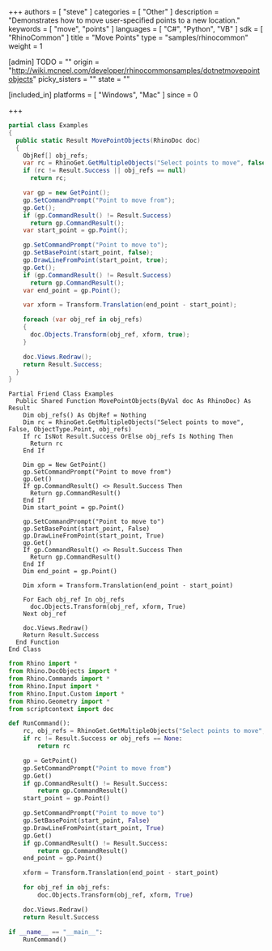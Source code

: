 +++
authors = [ "steve" ]
categories = [ "Other" ]
description = "Demonstrates how to move user-specified points to a new location."
keywords = [ "move", "points" ]
languages = [ "C#", "Python", "VB" ]
sdk = [ "RhinoCommon" ]
title = "Move Points"
type = "samples/rhinocommon"
weight = 1

[admin]
TODO = ""
origin = "http://wiki.mcneel.com/developer/rhinocommonsamples/dotnetmovepointobjects"
picky_sisters = ""
state = ""

[included_in]
platforms = [ "Windows", "Mac" ]
since = 0

+++

<div class="codetab-content" id="cs">

```cs
partial class Examples
{
  public static Result MovePointObjects(RhinoDoc doc)
  {
    ObjRef[] obj_refs;
    var rc = RhinoGet.GetMultipleObjects("Select points to move", false, ObjectType.Point, out obj_refs);
    if (rc != Result.Success || obj_refs == null)
      return rc;

    var gp = new GetPoint();
    gp.SetCommandPrompt("Point to move from");
    gp.Get();
    if (gp.CommandResult() != Result.Success)
      return gp.CommandResult();
    var start_point = gp.Point();

    gp.SetCommandPrompt("Point to move to");
    gp.SetBasePoint(start_point, false);
    gp.DrawLineFromPoint(start_point, true);
    gp.Get();
    if (gp.CommandResult() != Result.Success)
      return gp.CommandResult();
    var end_point = gp.Point();

    var xform = Transform.Translation(end_point - start_point);

    foreach (var obj_ref in obj_refs)
    {
      doc.Objects.Transform(obj_ref, xform, true);
    }

    doc.Views.Redraw();
    return Result.Success;
  }
}
```

</div>


<div class="codetab-content" id="vb">

```vbnet
Partial Friend Class Examples
  Public Shared Function MovePointObjects(ByVal doc As RhinoDoc) As Result
	Dim obj_refs() As ObjRef = Nothing
	Dim rc = RhinoGet.GetMultipleObjects("Select points to move", False, ObjectType.Point, obj_refs)
	If rc IsNot Result.Success OrElse obj_refs Is Nothing Then
	  Return rc
	End If

	Dim gp = New GetPoint()
	gp.SetCommandPrompt("Point to move from")
	gp.Get()
	If gp.CommandResult() <> Result.Success Then
	  Return gp.CommandResult()
	End If
	Dim start_point = gp.Point()

	gp.SetCommandPrompt("Point to move to")
	gp.SetBasePoint(start_point, False)
	gp.DrawLineFromPoint(start_point, True)
	gp.Get()
	If gp.CommandResult() <> Result.Success Then
	  Return gp.CommandResult()
	End If
	Dim end_point = gp.Point()

	Dim xform = Transform.Translation(end_point - start_point)

	For Each obj_ref In obj_refs
	  doc.Objects.Transform(obj_ref, xform, True)
	Next obj_ref

	doc.Views.Redraw()
	Return Result.Success
  End Function
End Class
```

</div>


<div class="codetab-content" id="py">

```python
from Rhino import *
from Rhino.DocObjects import *
from Rhino.Commands import *
from Rhino.Input import *
from Rhino.Input.Custom import *
from Rhino.Geometry import *
from scriptcontext import doc

def RunCommand():
    rc, obj_refs = RhinoGet.GetMultipleObjects("Select points to move", False, ObjectType.Point)
    if rc != Result.Success or obj_refs == None:
        return rc

    gp = GetPoint()
    gp.SetCommandPrompt("Point to move from")
    gp.Get()
    if gp.CommandResult() != Result.Success:
        return gp.CommandResult()
    start_point = gp.Point()

    gp.SetCommandPrompt("Point to move to")
    gp.SetBasePoint(start_point, False)
    gp.DrawLineFromPoint(start_point, True)
    gp.Get()
    if gp.CommandResult() != Result.Success:
        return gp.CommandResult()
    end_point = gp.Point()

    xform = Transform.Translation(end_point - start_point)

    for obj_ref in obj_refs:
        doc.Objects.Transform(obj_ref, xform, True)

    doc.Views.Redraw()
    return Result.Success

if __name__ == "__main__":
    RunCommand()
```

</div>
